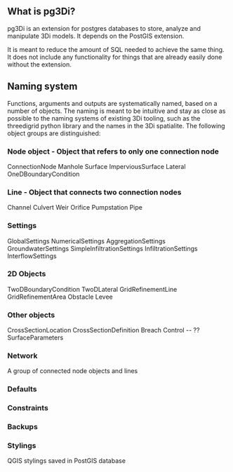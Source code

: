 ## What is pg3Di?
pg3Di is an extension for postgres databases to store, analyze and manipulate 3Di models. It depends on the PostGIS extension.

It is meant to reduce the amount of SQL needed to achieve the same thing. It does not include any functionality for things that are already easily done without the extension.

## Naming system
Functions, arguments and outputs are systematically named, based on a number of objects. The naming is meant to be intuitive and stay as close as possible to the naming systems of existing 3Di tooling, such as the threedigrid python library and the names in the 3Di spatialite. The following object groups are distinguished:

### Node object - Object that refers to only one connection node
ConnectionNode
Manhole
Surface
ImperviousSurface
Lateral
OneDBoundaryCondition

### Line - Object that connects two connection nodes
Channel
Culvert
Weir
Orifice
Pumpstation
Pipe

### Settings
GlobalSettings
NumericalSettings
AggregationSettings
GroundwaterSettings
SimpleInfiltrationSettings
InfiltrationSettings
InterflowSettings

### 2D Objects
TwoDBoundaryCondition
TwoDLateral
GridRefinementLine
GridRefinementArea
Obstacle
Levee

### Other objects
CrossSectionLocation
CrossSectionDefinition
Breach
Control -- ?? 
SurfaceParameters

### Network
A group of connected node objects and lines

### Defaults


### Constraints


### Backups


### Stylings
QGIS stylings saved in PostGIS database
